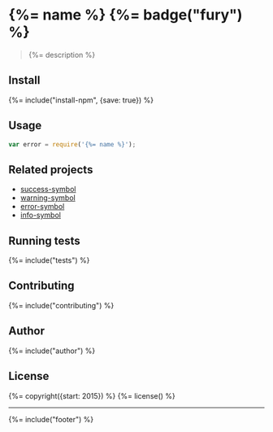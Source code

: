 # {%= name %} {%= badge("fury") %}

> {%= description %}

## Install
{%= include("install-npm", {save: true}) %}

## Usage

```js
var error = require('{%= name %}');
```

## Related projects

+ [success-symbol](https://github.com/jonschlinkert/success-symbol) 
+ [warning-symbol](https://github.com/jonschlinkert/warning-symbol) 
+ [error-symbol](https://github.com/jonschlinkert/error-symbol) 
+ [info-symbol](https://github.com/jonschlinkert/info-symbol) 

## Running tests
{%= include("tests") %}

## Contributing
{%= include("contributing") %}

## Author
{%= include("author") %}

## License
{%= copyright({start: 2015}) %}
{%= license() %}

***

{%= include("footer") %}
